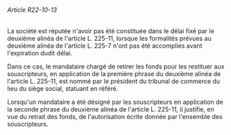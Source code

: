 ###### Article R22-10-13

La société est réputée n'avoir pas été constituée dans le délai fixé par le deuxième alinéa de l'article L. 225-11, lorsque les formalités prévues au deuxième alinéa de l'article L. 225-7 n'ont pas été accomplies avant l'expiration dudit délai.

Dans ce cas, le mandataire chargé de retirer les fonds pour les restituer aux souscripteurs, en application de la première phrase du deuxième alinéa de l'article L. 225-11, est nommé par le président du tribunal de commerce du lieu du siège social, statuant en référé.

Lorsqu'un mandataire a été désigné par les souscripteurs en application de la seconde phrase du deuxième alinéa de l'article L. 225-11, il justifie, en vue du retrait des fonds, de l'autorisation écrite donnée par l'ensemble des souscripteurs.

